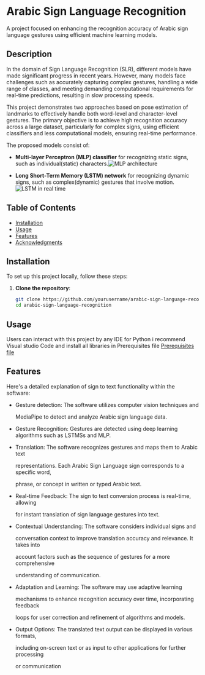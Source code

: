 # Arabic Sign Language Recognition

A project focused on enhancing the recognition accuracy of Arabic sign language gestures using efficient machine learning models.

## Description

In the domain of Sign Language Recognition (SLR), different models have made significant progress in recent years. However, many models face challenges such as accurately capturing complex gestures, handling a wide range of classes, and meeting demanding computational requirements for real-time predictions, resulting in slow processing speeds.

This project demonstrates two approaches based on pose estimation of landmarks to effectively handle both word-level and character-level gestures. The primary objective is to achieve high recognition accuracy across a large dataset, particularly for complex signs, using efficient classifiers and less computational models, ensuring real-time performance.

The proposed models consist of:
- **Multi-layer Perceptron (MLP) classifier** for recognizing static signs, such as individual(static) characters.![MLP architecture](https://github.com/user-attachments/assets/7140f5d0-b74d-41fa-b804-b35abb5ffa1b)

- **Long Short-Term Memory (LSTM) network** for recognizing dynamic signs, such as complex(dynamic) gestures that involve motion.
  ![LSTM in real time](https://github.com/user-attachments/assets/fb02f84a-f30a-465c-854b-f47adfddb022)


## Table of Contents

- [Installation](#installation)
- [Usage](#usage)
- [Features](#features)
- [Acknowledgments](#acknowledgments)

## Installation

To set up this project locally, follow these steps:

1. **Clone the repository**:
   ```bash
   git clone https://github.com/yourusername/arabic-sign-language-recognition.git
   cd arabic-sign-language-recognition
## Usage 
Users can interact with this project by any IDE for Python i recommend Visual studio Code and install all libraries in Prerequisites file [Prerequisites file](https://github.com/abdelrhmanmousa/Arabic-Sign-Language-recognition/blob/main/Prerequisites)

## Features
Here's a detailed explanation of sign to text functionality within the software:
+ Gesture detection: The software utilizes computer vision techniques and
  
   MediaPipe to detect and analyze Arabic sign language data.

+ Gesture Recognition: Gestures are detected using deep learning algorithms
   such as LSTMSs and MLP.

+ Translation: The software recognizes gestures and maps them to Arabic text
  
   representations. Each Arabic Sign Language sign corresponds to a specific word,

   phrase, or concept in written or typed Arabic text.

+ Real-time Feedback: The sign to text conversion process is real-time, allowing
 
   for instant translation of sign language gestures into text.

+ Contextual Understanding: The software considers individual signs and
  
   conversation context to improve translation accuracy and relevance. It takes into

   account factors such as the sequence of gestures for a more comprehensive

   understanding of communication.

+ Adaptation and Learning: The software may use adaptive learning
 
   mechanisms to enhance recognition accuracy over time, incorporating feedback

   loops for user correction and refinement of algorithms and models.

+ Output Options: The translated text output can be displayed in various formats,
  
   including on-screen text or as input to other applications for further processing

   or communication

